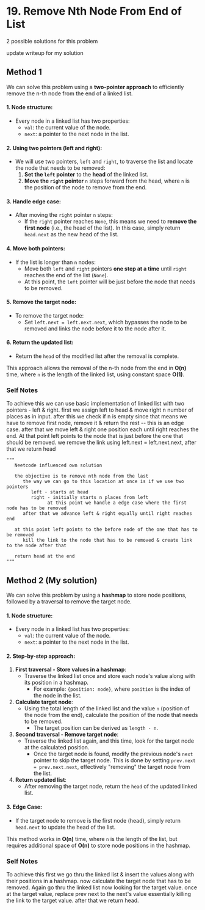 # 19. Remove Nth Node From End of List

2 possible solutions for this problem  

update writeup for my solution

## Method 1

We can solve this problem using a **two-pointer approach** to efficiently remove the n-th node from the end of a linked list.

#### 1. **Node structure**:
   - Every node in a linked list has two properties:
     - `val`: the current value of the node.
     - `next`: a pointer to the next node in the list.
#### 2. **Using two pointers (left and right)**:
   - We will use two pointers, `left` and `right`, to traverse the list and locate the node that needs to be removed:
     1. **Set the `left` pointer** to the **head** of the linked list.
     2. **Move the `right` pointer** `n` steps forward from the head, where `n` is the position of the node to remove from the end.
#### 3. **Handle edge case**:
   - After moving the `right` pointer `n` steps:
     - If the `right` pointer reaches `None`, this means we need to **remove the first node** (i.e., the head of the list). In this case, simply return `head.next` as the new head of the list.
#### 4. **Move both pointers**:
   - If the list is longer than `n` nodes:
     - Move both `left` and `right` pointers **one step at a time** until `right` reaches the end of the list (`None`).
     - At this point, the `left` pointer will be just before the node that needs to be removed.
#### 5. **Remove the target node**:
   - To remove the target node:
     - Set `left.next = left.next.next`, which bypasses the node to be removed and links the node before it to the node after it.
#### 6. **Return the updated list**:
   - Return the `head` of the modified list after the removal is complete.

This approach allows the removal of the n-th node from the end in **O(n)** time, where `n` is the length of the linked list, using constant space **O(1)**.

### Self Notes
To achieve this we can use basic implementation of linked list with two pointers - left & right. first we assign left to head & move right n number of places as in input. after this we check if n is empty since that means we have to remove first node, remove it & return the rest -- this is an edge case. after that we move left & right one position each until right reaches the end. At that point left points to the node that is just before the one that should be removed. we remove the link using left.next = left.next.next, after that we return head

```
"""
   Neetcode influenced own solution

   the objective is to remove nth node from the last
      the way we can go to this location at once is if we use two pointers
         left - starts at head
         right - initially starts n places from left
               at this point we handle a edge case where the first node has to be removed
      after that we advance left & right equally until right reaches end
   
   at this point left points to the before node of the one that has to be removed
      kill the link to the node that has to be removed & create link to the node after that
   
   return head at the end
"""
```

## Method 2 (My solution)

We can solve this problem by using a **hashmap** to store node positions, followed by a traversal to remove the target node.

#### 1. **Node structure**:
   - Every node in a linked list has two properties:
     - `val`: the current value of the node.
     - `next`: a pointer to the next node in the list.
#### 2. **Step-by-step approach**:
1. **First traversal - Store values in a hashmap**:
   - Traverse the linked list once and store each node's value along with its position in a hashmap.
     - For example: `{position: node}`, where `position` is the index of the node in the list.
2. **Calculate target node**:
   - Using the total length of the linked list and the value `n` (position of the node from the end), calculate the position of the node that needs to be removed.
     - The target position can be derived as `length - n`.
3. **Second traversal - Remove target node**:
   - Traverse the linked list again, and this time, look for the target node at the calculated position.
     - Once the target node is found, modify the previous node's `next` pointer to skip the target node. This is done by setting `prev.next = prev.next.next`, effectively "removing" the target node from the list.
4. **Return updated list**:
   - After removing the target node, return the `head` of the updated linked list.
#### 3. **Edge Case**:
   - If the target node to remove is the first node (head), simply return `head.next` to update the head of the list.
   
This method works in **O(n)** time, where `n` is the length of the list, but requires additional space of **O(n)** to store node positions in the hashmap.

### Self Notes
To achieve this first we go thru the linked list & insert the values along with their positions in a hashmap. now calculate the target node that has to be removed. Again go thru the linked list now looking for the target value. once at the target value, replace prev next to the next's value essentially killing the link to the target value. after that we return head. 

